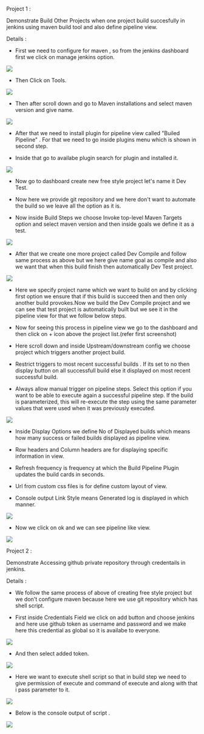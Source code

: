Project 1 :

Demonstrate Build Other Projects when one project build succesfully in
jenkins using maven build tool and also define pipeline view.

Details :

-   First we need to configure for maven , so from the jenkins dashboard
    first we click on manage jenkins option.

![](.//media/image1.png)

-   Then Click on Tools.

![](.//media/image2.png)

-   Then after scroll down and go to Maven installations and select
    maven version and give name.

![](.//media/image3.png)

-   After that we need to install plugin for pipeline view called
    "Builed Pipeline" . For that we need to go inside plugins menu which
    is shown in second step.

-   Inside that go to availabe plugin search for plugin and installed
    it.

![](.//media/image4.png)

-   Now go to dashboard create new free style project let's name it Dev
    Test.

-   Now here we provide git repository and we here don't want to
    automate the build so we leave all the option as it is.

-   Now inside Build Steps we choose Invoke top-level Maven Targets
    option and select maven version and then inside goals we define it
    as a test.

![](.//media/image5.png)

-   After that we create one more project called Dev Compile and follow
    same process as above but we here give name goal as compile and also
    we want that when this build finish then automatically Dev Test
    project.

![](.//media/image6.png)

-   Here we specify project name which we want to build on and by
    clicking first option we ensure that if this build is succeed then
    and then only another build provokes.Now we build the Dev Compile
    project and we can see that test project is automatically built but
    we see it in the pipeline view for that we follow below steps.

-   Now for seeing this process in pipeline view we go to the dashboard
    and then click on + icon above the project list.(refer first
    screenshot)

-   Here scroll down and inside Upstream/downstream config we choose
    project which triggers another project build.

-   Restrict triggers to most recent successful builds . If its set to
    no then display button on all successfull build else it displayed on
    most recent successful build.

-   Always allow manual trigger on pipeline steps. Select this option if
    you want to be able to execute again a successful pipeline step. If
    the build is parameterized, this will re-execute the step using the
    same parameter values that were used when it was previously
    executed.

![](.//media/image7.png)

-   Inside Display Options we define No of Displayed builds which means
    how many success or failed builds displayed as pipeline view.

-   Row headers and Column headers are for displaying specific
    information in view.

-   Refresh frequency is frequency at which the Build Pipeline Plugin
    updates the build cards in seconds.

-   Url from custom css files is for define custom layout of view.

-   Console output Link Style means Generated log is displayed in which
    manner.

![](.//media/image8.png)

-   Now we click on ok and we can see pipeline like view.

![](.//media/image9.png)

Project 2 :

Demonstrate Accessing github private repository through credentails in
jenkins.

Details :

-   We follow the same process of above of creating free style project
    but we don't configure maven because here we use git repository
    which has shell script.

-   First inside Credentials Field we click on add button and choose
    jenkins and here use github token as username and password and we
    make here this credential as global so it is availabe to everyone.

![](.//media/image10.png)
-   And then select added token.

![](.//media/image11.png)

-   Here we want to execute shell script so that in build step we need
    to give permission of execute and command of execute and along with
    that i pass parameter to it.

![](.//media/image12.png)

-   Below is the console output of script .

![](.//media/image13.png)
